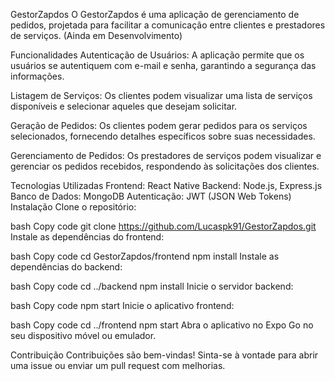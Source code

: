 GestorZapdos
O GestorZapdos é uma aplicação de gerenciamento de pedidos, projetada para facilitar a comunicação entre clientes e prestadores de serviços.
(Ainda em Desenvolvimento)

Funcionalidades
Autenticação de Usuários: A aplicação permite que os usuários se autentiquem com e-mail e senha, garantindo a segurança das informações.

Listagem de Serviços: Os clientes podem visualizar uma lista de serviços disponíveis e selecionar aqueles que desejam solicitar.

Geração de Pedidos: Os clientes podem gerar pedidos para os serviços selecionados, fornecendo detalhes específicos sobre suas necessidades.

Gerenciamento de Pedidos: Os prestadores de serviços podem visualizar e gerenciar os pedidos recebidos, respondendo às solicitações dos clientes.

Tecnologias Utilizadas
Frontend: React Native
Backend: Node.js, Express.js
Banco de Dados: MongoDB
Autenticação: JWT (JSON Web Tokens)
Instalação
Clone o repositório:

bash
Copy code
git clone https://github.com/Lucaspk91/GestorZapdos.git
Instale as dependências do frontend:

bash
Copy code
cd GestorZapdos/frontend
npm install
Instale as dependências do backend:

bash
Copy code
cd ../backend
npm install
Inicie o servidor backend:

bash
Copy code
npm start
Inicie o aplicativo frontend:

bash
Copy code
cd ../frontend
npm start
Abra o aplicativo no Expo Go no seu dispositivo móvel ou emulador.

Contribuição
Contribuições são bem-vindas! Sinta-se à vontade para abrir uma issue ou enviar um pull request com melhorias.
